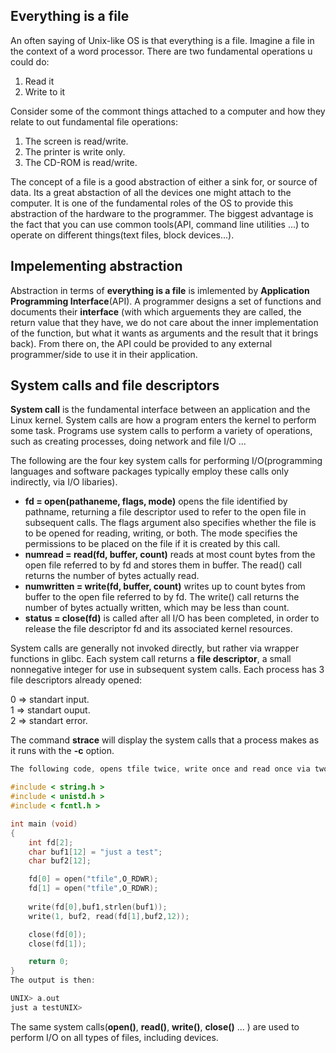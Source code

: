 ## Everything is a file
An often saying of Unix-like OS is that everything is a file. Imagine a file in the context of a word processor. There are two fundamental operations u could do: <br />
1. Read it <br />
2. Write to it <br />

Consider some of the commont things attached to a computer and how they relate to out fundamental file operations: <br />
1. The screen is read/write. <br />
2. The printer is write only. <br />
3. The CD-ROM is read/write. <br />

The concept of a file is a good abstraction of either a sink for, or source of data. Its a great abstaction of all the devices one might attach to the computer. It is one of the fundamental roles of the OS to provide this abstraction of the hardware to the programmer. The biggest advantage is the fact that you can use common tools(API, command line utilities ...) to operate on different things(text files, block devices...).

## Impelementing abstraction
Abstraction in terms of **everything is a file** is imlemented by **Application Programming Interface**(API). A programmer designs a set of functions and documents their **interface** (with which arguements they are called, the return value that they have, we do not care about the inner implementation of the function, but what it wants as arguments and the result that it brings back). From there on, the API could be provided to any external programmer/side to use it in their application.

## System calls and file descriptors
**System call** is the fundamental interface between an application and the Linux kernel. System calls are how a program enters the kernel to perform some task. Programs use system calls to perform a variety of operations, such as creating processes, doing network and file I/O ... <br /> 

The following are the four key system calls for performing I/O(programming languages and software packages typically employ these calls only indirectly, via I/O libaries). <br />
* **fd = open(pathaneme, flags, mode)** opens the file identified by pathname, returning a file descriptor used to refer to the open file in subsequent calls. The flags argument also specifies whether the file is to be opened for reading, writing, or both. The mode specifies the permissions to be placed on the file if it is created by this call.<br />
* **numread = read(fd, buffer, count)** reads at most count bytes from the open file referred to by fd and stores them in buffer. The read() call returns the number of bytes actually read. <br />
* **numwritten = write(fd, buffer, count)** writes up to count bytes from buffer to the open file referred to by fd. The write() call returns the number of bytes actually written, which may be less than count. <br />
* **status = close(fd)** is called after all I/O has been completed, in order to release the file descriptor fd and its associated kernel resources. <br />

System calls are generally not invoked directly, but rather via wrapper functions in glibc. Each system call returns a **file descriptor**, a small nonnegative integer for use in subsequent system calls. Each process has 3 file descriptors already opened:<br />

0 => standart input. <br />
1 => standart ouput. <br /> 
2 => standart error. <br />

The command **strace** will display the system calls that a process makes as it runs with the **-c** option.

```c
The following code, opens tfile twice, write once and read once via two different file descriptors.

#include < string.h >
#include < unistd.h >
#include < fcntl.h >

int main (void)
{
    int fd[2];
    char buf1[12] = "just a test";
    char buf2[12];

    fd[0] = open("tfile",O_RDWR);
    fd[1] = open("tfile",O_RDWR);
    
    write(fd[0],buf1,strlen(buf1));
    write(1, buf2, read(fd[1],buf2,12));

    close(fd[0]);
    close(fd[1]);

    return 0;
}
The output is then:

UNIX> a.out
just a testUNIX> 

``` 

The same system calls(**open()**, **read()**, **write()**, **close()** ... ) are used to perform I/O on all types of files, including devices. 
